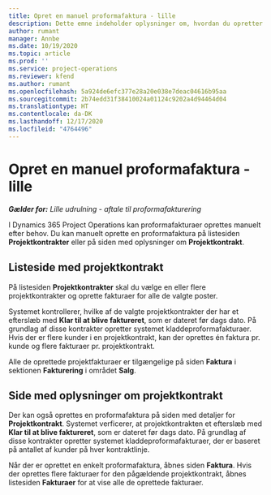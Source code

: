 ```yaml
---
title: Opret en manuel proformafaktura - lille
description: Dette emne indeholder oplysninger om, hvordan du opretter en manuel proformafaktura i Project Operations.
author: rumant
manager: Annbe
ms.date: 10/19/2020
ms.topic: article
ms.prod: ''
ms.service: project-operations
ms.reviewer: kfend
ms.author: rumant
ms.openlocfilehash: 5a924de6efc377e28a20e038e7deac04616b95aa
ms.sourcegitcommit: 2b74edd31f38410024a01124c9202a4d94464d04
ms.translationtype: HT
ms.contentlocale: da-DK
ms.lasthandoff: 12/17/2020
ms.locfileid: "4764496"
---
```

# <a name="create-a-manual-proforma-invoice---lite"></a>Opret en manuel proformafaktura - lille

_**Gælder for:** Lille udrulning - aftale til proformafakturering_

I Dynamics 365 Project Operations kan proformafakturaer oprettes manuelt efter behov. Du kan manuelt oprette en proformafaktura på listesiden **Projektkontrakter** eller på siden med oplysninger om **Projektkontrakt**.

##  <a name="project-contracts-list-page"></a>Listeside med projektkontrakt

På listesiden **Projektkontrakter** skal du vælge en eller flere projektkontrakter og oprette fakturaer for alle de valgte poster.

Systemet kontrollerer, hvilke af de valgte projektkontrakter der har et efterslæb med **Klar til at blive faktureret**, som er dateret før dags dato. På grundlag af disse kontrakter opretter systemet kladdeproformafakturaer. Hvis der er flere kunder i en projektkontrakt, kan der oprettes én faktura pr. kunde og flere fakturaer pr. projektkontrakt.

Alle de oprettede projektfakturaer er tilgængelige på siden **Faktura** i sektionen **Fakturering** i området **Salg**.

## <a name="project-contract-details-page"></a>Side med oplysninger om projektkontrakt

Der kan også oprettes en proformafaktura på siden med detaljer for **Projektkontrakt**. Systemet verficerer, at projektkontrakten et efterslæb med **Klar til at blive faktureret**, som er dateret før dags dato. På grundlag af disse kontrakter opretter systemet kladdeproformafakturaer, der er baseret på antallet af kunder på hver kontraktlinje.

Når der er oprettet en enkelt proformafaktura, åbnes siden **Faktura**. Hvis der oprettes flere fakturaer for den pågældende projektkontrakt, åbnes listesiden **Fakturaer** for at vise alle de oprettede fakturaer.

